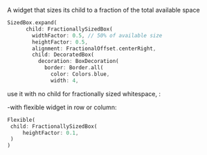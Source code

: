 A widget that sizes its child to a fraction of the total available space

```dart
SizedBox.expand(
      child: FractionallySizedBox(
        widthFactor: 0.5, // 50% of available size
        heightFactor: 0.5,
        alignment: FractionalOffset.centerRight,
        child: DecoratedBox(
          decoration: BoxDecoration(
            border: Border.all(
              color: Colors.blue,
              width: 4,
```

use it with no child for fractionally sized whitespace, :

-with flexible widget in row or column:

```dart
Flexible(
 child: FractionallySizedBox(
	 heightFactor: 0.1,
 )
)
```